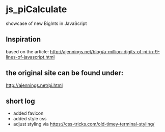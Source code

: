 # js_piCalculate
showcase of new BigInts in JavaScript

## Inspiration
based on the article:
http://ajennings.net/blog/a-million-digits-of-pi-in-9-lines-of-javascript.html

## the original site can be found under:
http://ajennings.net/pi.html

## short log
- added favicon
- added style css
- adjust styling via https://css-tricks.com/old-timey-terminal-styling/